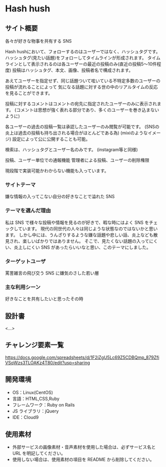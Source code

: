 # Hash hush

## サイト概要

各々が好きな物事を共有する SNS

Hash hushにおいて、フォローするのはユーザーではなく、ハッシュタグです。
ハッシュタグ(見たい話題)をフォローしてタイムラインが形成されます。
タイムラインとして表示されるのは各ユーザーの最近の投稿のみ(直近の投稿5～10件程度)
投稿はハッシュタグ、本文、画像、投稿者名で構成されます。

あえてユーザーを指定せず、同じ話題ついて呟いている不特定多数のユーザーの投稿が流れることによって
気になる話題に対する世の中のリアルタイムの反応を見ることができます。

投稿に対するコメントはコメントの宛先に指定されたユーザーのみに表示されます。
(コメントは思想が強く表れる部分であり、多くのユーザーを巻き込まないように)

各ユーザーの過去の投稿一覧は承認したユーザーのみ閲覧が可能です。
(SNSの炎上は過去の投稿も持ち出される場合がほとんどである為)
(mixiのようなイメージ)
設定によって公に公開することも可能。

検索は、ハッシュタグとユーザー名のみです。
(instagram等と同様)

投稿、ユーザー単位での通報機能
管理者による投稿、ユーザーの削除権限




現段階で実装可能かわからない機能も入っています。


### サイトテーマ

嫌な情報の入ってこない自分の好きなことで溢れた SNS

### テーマを選んだ理由

私は SNS で様々な投稿や情報を見るのが好きで、暇な時にはよく SNS をチェックしています。
現代の同世代の人々は同じような状態なのではないかと思います。
しかし中には、うんざりするような嫌な話題や悲しい話、炎上なども散見され、楽しいばかりではありません。
そこで、見たくない話題の入ってにくい、炎上しにくい SNS があったらいいなと思い、このテーマにしました。

### ターゲットユーザ

罵詈雑言の飛び交う SNS に嫌気のさした若い層

### 主な利用シーン

好きなことを共有したいと思ったその時

## 設計書

<...>

## チャレンジ要素一覧

https://docs.google.com/spreadsheets/d/1F2iZgU5Lc69Z5CDBQmp_879ZfiVSqWzs3TLOAKz4T80/edit?usp=sharing

## 開発環境

- OS：Linux(CentOS)
- 言語：HTML,CSS,Ruby
- フレームワーク：Ruby on Rails
- JS ライブラリ：jQuery
- IDE：Cloud9

## 使用素材

- 外部サービスの画像素材・音声素材を使用した場合は、必ずサービス名と URL を明記してください。
- 使用しない場合は、使用素材の項目を README から削除してください。